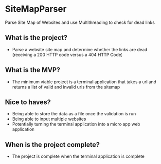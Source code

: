 # SiteMapParser
Parse Site Map of Websites and use Multithreading to check for dead links 

## What is the project? 
- Parse a website site map and determine whether the links are dead (receiving a 200 HTTP code versus a 404 HTTP Code)

## What is the MVP? 
- The minimum viable project is a terminal application that takes a url and returns a list of valid and invalid urls from the sitemap 

## Nice to haves? 
- Being able to store the data as a file once the validation is run 
- Being able to input multiple websites 
- Potentially turning the terminal application into a micro app web application 

## When is the project complete? 
- The project is complete when the terminal application is complete
